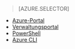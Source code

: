 > [AZURE.SELECTOR]
- [Azure-Portal](../articles/virtual-network/virtual-networks-create-vnet-classic-pportal.md)
- [Verwaltungsportal](../articles/virtual-network/virtual-networks-create-vnet-classic-portal.md)
- [PowerShell](../articles/virtual-network/virtual-networks-create-vnet-classic-netcfg-ps.md)
- [Azure CLI](../articles/virtual-network/virtual-networks-create-vnet-classic-cli.md)